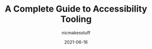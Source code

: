 ---
author: nicmakesstuff
date: 2021-06-16
publisher: smashingmag
tags:
  - guides
  - accessibility
  - tooling
target_url: https://www.smashingmagazine.com/2021/06/complete-guide-accessibility-tooling/
title: A Complete Guide to Accessibility Tooling
---